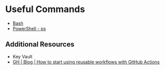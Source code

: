 # Useful Commands

- [Bash][1]
- [PowerShell - ps][2]

## Additional Resources

- Key Vault
- [GH | Blog | How to start using reusable workflows with GitHub Actions][3]

[1]: bash/readme.md
[2]: ps/readme.md
[3]: https://github.blog/2022-02-10-using-reusable-workflows-github-actions/
